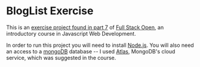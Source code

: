 # BlogList Exercise

This is an [exercise project found in part 7](https://fullstackopen.com/en/part7/exercises_extending_the_bloglist) of [Full Stack Open](https://fullstackopen.com/), an introductory course in Javascript Web Development.

In order to run this project you will need to install [Node.js](https://nodejs.org/en/). You will also need an access to a [mongoDB](https://www.mongodb.com/) database -- I used [Atlas](https://www.mongodb.com/cloud/atlas), MongoDB's cloud service, which was suggested in the course.